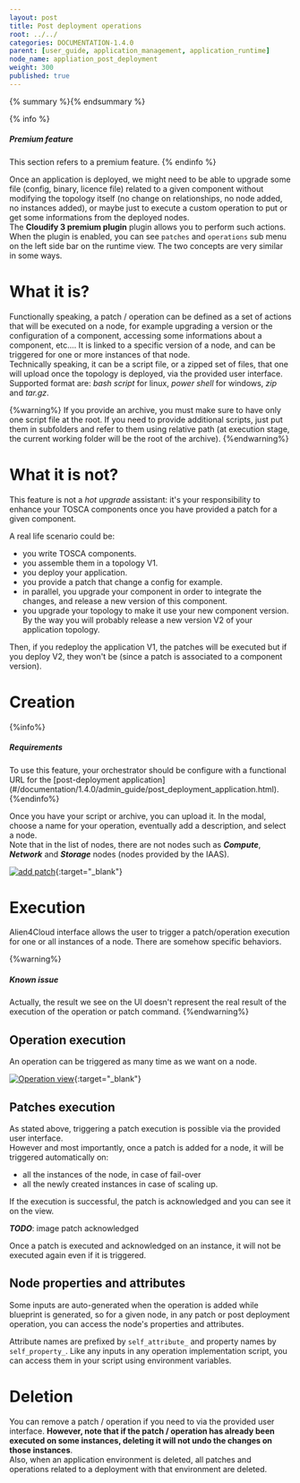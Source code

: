 ```yaml
---
layout: post
title: Post deployment operations
root: ../../
categories: DOCUMENTATION-1.4.0
parent: [user_guide, application_management, application_runtime]
node_name: appliation_post_deployment
weight: 300
published: true
---
```


{% summary %}{% endsummary %}

{% info %}
<h5>Premium feature</h5>
This section refers to a premium feature.
{% endinfo %}

Once an application is deployed, we might need to be able to upgrade some file (config, binary, licence file) related to a given component without modifying the topology itself (no change on relationships, no node added, no instances added), or maybe just to execute a custom operation to put or get some informations from the deployed nodes.  
The **Cloudify 3 premium plugin** plugin allows you to perform such actions. When the plugin is enabled, you can see `patches` and `operations` sub menu on the left side bar on the runtime view. The two concepts are very similar in some ways.

# What it is?
Functionally speaking, a patch / operation can be defined as a set of actions that will be executed on a node, for example upgrading a version or the configuration of a component, accessing some informations about a component, etc....  It is linked to a specific version of a node, and can be triggered for one or more instances of that node.  
Technically speaking, it can be a script file, or a zipped set of files, that one will upload once the topology is deployed, via the provided user interface. Supported format are: *bash script* for linux, *power shell* for windows, *zip* and *tar.gz*.

{%warning%}
If you provide an archive, you must make sure to have only one script file at the root. If you need to provide additional scripts, just put them in subfolders and refer to them using relative path (at execution stage, the current working folder will be the root of the archive).
{%endwarning%}

# What it is not?
This feature is not a *hot upgrade* assistant: it's your responsibility to enhance your TOSCA components once you have provided a patch for a given component.

A real life scenario could be:

- you write TOSCA components.
- you assemble them in a topology V1.
- you deploy your application.
- you provide a patch that change a config for example.
- in parallel, you upgrade your component in order to integrate the changes, and release a new version of this component.
- you upgrade your topology to make it use your new component version. By the way you will probably release a new version V2 of your application topology.

Then, if you redeploy the application V1, the patches will be executed but if you deploy V2, they won't be (since a patch is associated to a component version).

# Creation

{%info%}
<h5>Requirements</h5>
To use this feature, your orchestrator should be configure with a functional URL for the [post-deployment application](#/documentation/1.4.0/admin_guide/post_deployment_application.html).
{%endinfo%}

Once you have your script or archive, you can upload it. In the modal, choose a name for your operation, eventually add a description,
and select a node.  
Note that in the list of nodes, there are not nodes such as ___Compute___, ___Network___ and ___Storage___ nodes (nodes provided by the IAAS).

<!-- [![add patch][config_orchestrator_postdeployment_ssl]][config_orchestrator_postdeployment_ssl]{:target="_blank"} -->
[![add patch][add_patch]][add_patch]{:target="_blank"}

# Execution
Alien4Cloud interface allows the user to trigger a patch/operation execution for one or all instances of a node. There are somehow specific behaviors.

{%warning%}
<h5>Known issue</h5>
Actually, the result we see on the UI doesn't represent the real result of the execution of the operation or patch command.
{%endwarning%}

## Operation execution
An operation can be triggered as many time as we want on a node.

[![Operation view][operation_view]][operation_view]{:target="_blank"}

## Patches execution
As stated above, triggering a patch execution is possible via the provided user interface.  
However and most importantly, once a patch is added for a node, it will be triggered automatically on:

- all the instances of the node, in case of fail-over
- all the newly created instances in case of scaling up.

If the execution is successful, the patch is acknowledged and you can see it on the view.  

***TODO***: image patch acknowledged  

Once a patch is executed and acknowledged on an instance, it will not be executed again even if it is triggered.

## Node properties and attributes

Some inputs are auto-generated when the operation is added while blueprint is generated, so for a given node, in any patch or post deployment operation, you can access the node's properties and attributes.

Attribute names are prefixed by `self_attribute_` and property names by `self_property_`. Like any inputs in any operation implementation script, you can access them in your script using environment variables.

# Deletion
You can remove a patch / operation if you need to via the provided user interface. **However, note that if the patch / operation has already been executed on some instances, deleting it will not undo the changes on those instances**.  
Also, when an application environment is deleted, all patches and operations related to a deployment with that environment are deleted.

[operation_view]: ../../images/user_guide/application/runtime-operation-view.png
[add_patch]: ../../images/user_guide/application/deployment/add_patch.png
